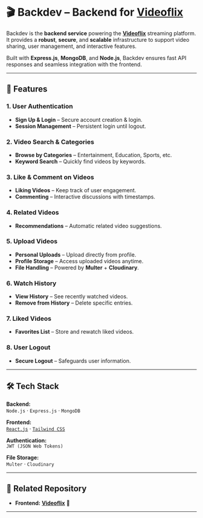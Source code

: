 # 🎬 Backdev – Backend for [**Videoflix**](https://github.com/naveensingh1212/Videoflix)

Backdev is the **backend service** powering the **[Videoflix](https://github.com/naveensingh1212/Videoflix)** streaming platform.  
It provides a **robust**, **secure**, and **scalable** infrastructure to support video sharing, user management, and interactive features.

Built with **Express.js**, **MongoDB**, and **Node.js**, Backdev ensures fast API responses and seamless integration with the frontend.

---

## 🚀 Features

### **1. User Authentication**
- **Sign Up & Login** – Secure account creation & login.
- **Session Management** – Persistent login until logout.

### **2. Video Search & Categories**
- **Browse by Categories** – Entertainment, Education, Sports, etc.
- **Keyword Search** – Quickly find videos by keywords.

### **3. Like & Comment on Videos**
- **Liking Videos** – Keep track of user engagement.
- **Commenting** – Interactive discussions with timestamps.

### **4. Related Videos**
- **Recommendations** – Automatic related video suggestions.

### **5. Upload Videos**
- **Personal Uploads** – Upload directly from profile.
- **Profile Storage** – Access uploaded videos anytime.
- **File Handling** – Powered by **Multer** + **Cloudinary**.

### **6. Watch History**
- **View History** – See recently watched videos.
- **Remove from History** – Delete specific entries.

### **7. Liked Videos**
- **Favorites List** – Store and rewatch liked videos.

### **8. User Logout**
- **Secure Logout** – Safeguards user information.

---

## 🛠 Tech Stack

**Backend:**  
`Node.js` · `Express.js` · `MongoDB`  

**Frontend:**  
[`React.js`](https://reactjs.org/) · [`Tailwind CSS`](https://tailwindcss.com/)  

**Authentication:**  
`JWT (JSON Web Tokens)`  

**File Storage:**  
`Multer` · `Cloudinary`

---

## 🔗 Related Repository

- **Frontend:** [**Videoflix**](https://github.com/naveensingh1212/Videoflix) 🎥

---


